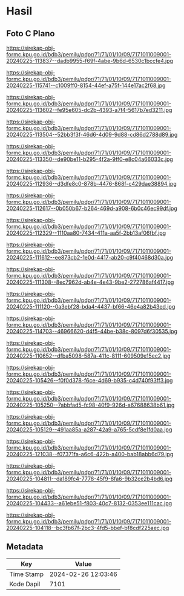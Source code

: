 # Hasil

## Foto C Plano

https://sirekap-obj-formc.kpu.go.id/bdb3/pemilu/pdpr/71/71/01/10/09/7171011009001-20240225-113837--dadb9955-f69f-4abe-9b6d-6530c1bccfe4.jpg

https://sirekap-obj-formc.kpu.go.id/bdb3/pemilu/pdpr/71/71/01/10/09/7171011009001-20240225-115741--c1009ff0-8154-44ef-a75f-144e17ac2f68.jpg

https://sirekap-obj-formc.kpu.go.id/bdb3/pemilu/pdpr/71/71/01/10/09/7171011009001-20240225-113602--fe95e605-dc2b-4393-a7f4-5617b7ed3211.jpg

https://sirekap-obj-formc.kpu.go.id/bdb3/pemilu/pdpr/71/71/01/10/09/7171011009001-20240225-113504--52bb3f3f-46d6-4d09-9d88-cd86d2788d89.jpg

https://sirekap-obj-formc.kpu.go.id/bdb3/pemilu/pdpr/71/71/01/10/09/7171011009001-20240225-113350--de90be11-b295-4f2a-9ff0-e8c04a66033c.jpg

https://sirekap-obj-formc.kpu.go.id/bdb3/pemilu/pdpr/71/71/01/10/09/7171011009001-20240225-112936--d3dfe8c0-878b-4476-868f-c429dae38894.jpg

https://sirekap-obj-formc.kpu.go.id/bdb3/pemilu/pdpr/71/71/01/10/09/7171011009001-20240225-112617--0b050b67-b264-469d-a908-6b0c46ec99df.jpg

https://sirekap-obj-formc.kpu.go.id/bdb3/pemilu/pdpr/71/71/01/10/09/7171011009001-20240225-112329--1110aa80-7434-411a-aa5f-2bb13af06fbf.jpg

https://sirekap-obj-formc.kpu.go.id/bdb3/pemilu/pdpr/71/71/01/10/09/7171011009001-20240225-111612--ee873cb2-1e0d-4417-ab20-c9f40468d30a.jpg

https://sirekap-obj-formc.kpu.go.id/bdb3/pemilu/pdpr/71/71/01/10/09/7171011009001-20240225-111308--8ec7962d-ab4e-4e43-9be2-272786af4417.jpg

https://sirekap-obj-formc.kpu.go.id/bdb3/pemilu/pdpr/71/71/01/10/09/7171011009001-20240225-111120--0a3ebf28-bda4-4437-bf66-46e4a82b43ed.jpg

https://sirekap-obj-formc.kpu.go.id/bdb3/pemilu/pdpr/71/71/01/10/09/7171011009001-20240225-114703--46966620-d4f5-44be-b38c-8097d6f30535.jpg

https://sirekap-obj-formc.kpu.go.id/bdb3/pemilu/pdpr/71/71/01/10/09/7171011009001-20240225-110652--dfba5098-587a-411c-8111-609509e15ec2.jpg

https://sirekap-obj-formc.kpu.go.id/bdb3/pemilu/pdpr/71/71/01/10/09/7171011009001-20240225-105426--f0f0d378-f6ce-4d69-b935-c4d740f93ff3.jpg

https://sirekap-obj-formc.kpu.go.id/bdb3/pemilu/pdpr/71/71/01/10/09/7171011009001-20240225-105250--7abbfad5-fc98-40f9-926d-a67688638b61.jpg

https://sirekap-obj-formc.kpu.go.id/bdb3/pemilu/pdpr/71/71/01/10/09/7171011009001-20240225-105129--491aa85a-a287-42a9-a765-5cdf8e1fd0aa.jpg

https://sirekap-obj-formc.kpu.go.id/bdb3/pemilu/pdpr/71/71/01/10/09/7171011009001-20240225-121038--f07371fa-a6c6-422b-a400-bab18abb6d79.jpg

https://sirekap-obj-formc.kpu.go.id/bdb3/pemilu/pdpr/71/71/01/10/09/7171011009001-20240225-104811--da189fc4-7778-45f9-8fa6-9b32ce2b4bd6.jpg

https://sirekap-obj-formc.kpu.go.id/bdb3/pemilu/pdpr/71/71/01/10/09/7171011009001-20240225-104433--a61ebe51-f803-40c7-8132-0353ee111cac.jpg

https://sirekap-obj-formc.kpu.go.id/bdb3/pemilu/pdpr/71/71/01/10/09/7171011009001-20240225-104118--bc3fb67f-2bc3-4fd5-bbef-bf8cdf225aec.jpg


## Metadata

| Key        | Value               |
| ---------- | ------------------- |
| Time Stamp | 2024-02-26 12:03:46 |
| Kode Dapil | 7101                |




